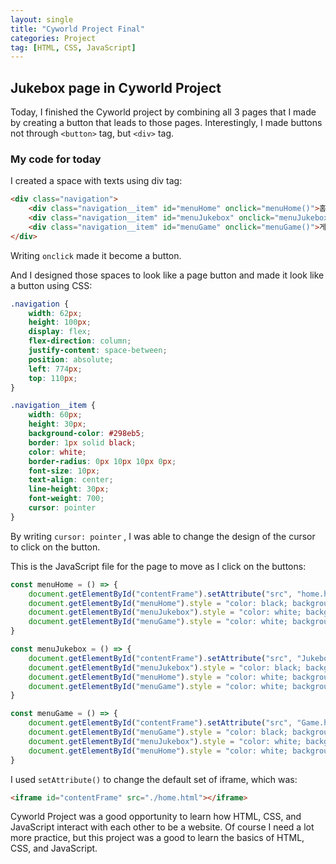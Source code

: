 ```yaml
---
layout: single
title: "Cyworld Project Final"
categories: Project
tag: [HTML, CSS, JavaScript]
---
```


## Jukebox page in Cyworld Project

Today, I finished the Cyworld project by combining all 3 pages that I made by creating a button that leads to those pages.
Interestingly, I made buttons not through ```<button>``` tag, but ```<div>``` tag.

### My code for today
I created a space with texts using div tag:
```html
<div class="navigation">
    <div class="navigation__item" id="menuHome" onclick="menuHome()">홈</div>
    <div class="navigation__item" id="menuJukebox" onclick="menuJukebox()">쥬크박스</div>
    <div class="navigation__item" id="menuGame" onclick="menuGame()">게임</div>
</div>
```
Writing ```onclick``` made it become a button.

And I designed those spaces to look like a page button and made it look like a button using CSS:
```css
.navigation {
    width: 62px;
    height: 100px;
    display: flex;
    flex-direction: column;
    justify-content: space-between;
    position: absolute;
    left: 774px;
    top: 110px;
}

.navigation__item {
    width: 60px;
    height: 30px;
    background-color: #298eb5;
    border: 1px solid black;
    color: white;
    border-radius: 0px 10px 10px 0px;
    font-size: 10px;
    text-align: center;
    line-height: 30px;
    font-weight: 700;
    cursor: pointer
}
```
By writing ```cursor: pointer``` , I was able to change the design of the cursor to click on the button.

This is the JavaScript file for the page to move as I click on the buttons:
```javascript
const menuHome = () => {
    document.getElementById("contentFrame").setAttribute("src", "home.html")
    document.getElementById("menuHome").style = "color: black; background-color: white;"
    document.getElementById("menuJukebox").style = "color: white; background-color: #298eb5;"
    document.getElementById("menuGame").style = "color: white; background-color: #298eb5;"
}

const menuJukebox = () => {
    document.getElementById("contentFrame").setAttribute("src", "Jukebox.html")
    document.getElementById("menuJukebox").style = "color: black; background-color: white;"
    document.getElementById("menuHome").style = "color: white; background-color: #298eb5;"
    document.getElementById("menuGame").style = "color: white; background-color: #298eb5;"
}

const menuGame = () => {
    document.getElementById("contentFrame").setAttribute("src", "Game.html")
    document.getElementById("menuGame").style = "color: black; background-color: white;"
    document.getElementById("menuJukebox").style = "color: white; background-color: #298eb5;"
    document.getElementById("menuHome").style = "color: white; background-color: #298eb5;"
}
```
I used ```setAttribute()``` to change the default set of iframe, which was:
```html
<iframe id="contentFrame" src="./home.html"></iframe>
```

Cyworld Project was a good opportunity to learn how HTML, CSS, and JavaScript interact with each other to be a website.
Of course I need a lot more practice, but this project was a good to learn the basics of HTML, CSS, and JavaScript.